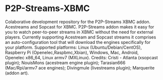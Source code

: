 P2P-Streams-XBMC
================

Colaborative development repository for the P2P-Streams XBMC addon. Acestreams and Sopcast for XBMC. P2P-Streams addon makes it easy for you to watch peer-to-peer streams in XBMC without the need for external players. Currently supporting Acestream and Sopcast streams it comprises an auto-configuration tool that will download the engines specifically for your platform.  Supported platforms: Linux (Ubuntu/Debian/CentOS), Raspberry Pi (Openelec,Raspbmc,Xbian), Windows, Mac, Android, Openelec x86_64, Linux armv7 (MXLinux). Credits: Cristi - Atlanta (xsopcast plugin); NouisMons (acestream engine plugin); Tarasian666 (Mac/Rpi/armv7 ace engines); Divingmule (livestreams plugin); Marquerite (addon art).
